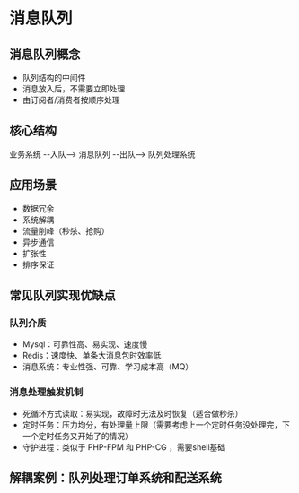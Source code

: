 # 消息队列

## 消息队列概念

- 队列结构的中间件
- 消息放入后，不需要立即处理
- 由订阅者/消费者按顺序处理

## 核心结构

业务系统 --入队--> 消息队列 --出队--> 队列处理系统

## 应用场景

- 数据冗余
- 系统解耦
- 流量削峰（秒杀、抢购）
- 异步通信
- 扩张性
- 排序保证

## 常见队列实现优缺点

### 队列介质

- Mysql：可靠性高、易实现、速度慢
- Redis：速度快、单条大消息包时效率低
- 消息系统：专业性强、可靠、学习成本高（MQ）

### 消息处理触发机制

- 死循环方式读取：易实现，故障时无法及时恢复（适合做秒杀）
- 定时任务：压力均分，有处理量上限（需要考虑上一个定时任务没处理完，下一个定时任务又开始了的情况）
- 守护进程：类似于 PHP-FPM 和 PHP-CG ，需要shell基础

## 解耦案例：队列处理订单系统和配送系统

